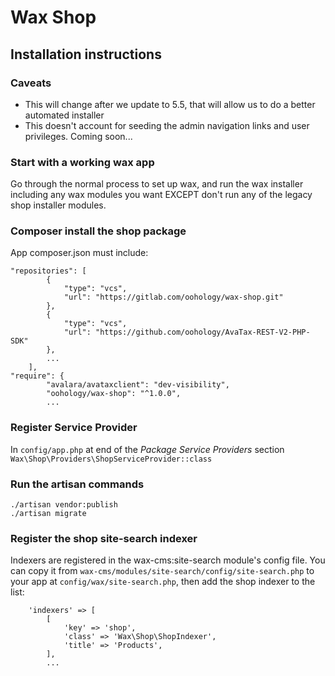 # Wax Shop

## Installation instructions

### Caveats
- This will change after we update to 5.5, that will allow us to do a better automated installer
- This doesn't account for seeding the admin navigation links and user privileges. Coming soon...

### Start with a working wax app
Go through the normal process to set up wax, and run the wax installer including any wax modules you want EXCEPT don't run any of the legacy shop installer modules.

### Composer install the shop package
App composer.json must include:  
```
"repositories": [
        {
            "type": "vcs",
            "url": "https://gitlab.com/oohology/wax-shop.git"
        },
        {
            "type": "vcs",
            "url": "https://github.com/oohology/AvaTax-REST-V2-PHP-SDK"
        },
        ...
    ],
"require": {
        "avalara/avataxclient": "dev-visibility",
        "oohology/wax-shop": "^1.0.0",
        ...
```

### Register Service Provider
In `config/app.php` at end of the _Package Service Providers_ section `Wax\Shop\Providers\ShopServiceProvider::class`  

### Run the artisan commands  
`./artisan vendor:publish`  
`./artisan migrate`

### Register the shop site-search indexer
Indexers are registered in the wax-cms:site-search module's config file. You can copy it from `wax-cms/modules/site-search/config/site-search.php` to your app at `config/wax/site-search.php`, then add the shop indexer to the list:
```
    'indexers' => [
        [
            'key' => 'shop',
            'class' => 'Wax\Shop\ShopIndexer',
            'title' => 'Products',
        ],
        ...
```

